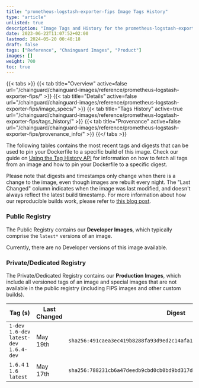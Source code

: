 ```yaml
---
title: "prometheus-logstash-exporter-fips Image Tags History"
type: "article"
unlisted: true
description: "Image Tags and History for the prometheus-logstash-exporter-fips Chainguard Image"
date: 2023-06-22T11:07:52+02:00
lastmod: 2024-05-20 00:48:18
draft: false
tags: ["Reference", "Chainguard Images", "Product"]
images: []
weight: 700
toc: true
---
```


{{< tabs >}}
{{< tab title="Overview" active=false url="/chainguard/chainguard-images/reference/prometheus-logstash-exporter-fips/" >}}
{{< tab title="Details" active=false url="/chainguard/chainguard-images/reference/prometheus-logstash-exporter-fips/image_specs/" >}}
{{< tab title="Tags History" active=true url="/chainguard/chainguard-images/reference/prometheus-logstash-exporter-fips/tags_history/" >}}
{{< tab title="Provenance" active=false url="/chainguard/chainguard-images/reference/prometheus-logstash-exporter-fips/provenance_info/" >}}
{{</ tabs >}}

The following tables contains the most recent tags and digests that can be used to pin your Dockerfile to a specific build of this image. Check our guide on [Using the Tag History API](/chainguard/chainguard-images/using-the-tag-history-api/) for information on how to fetch all tags from an image and how to pin your Dockerfile to a specific digest.

Please note that digests and timestamps only change when there is a change to the image, even though images are rebuilt every night. The "Last Changed" column indicates when the image was last modified, and doesn't always reflect the latest build timestamp. For more information about how our reproducible builds work, please refer to [this blog post](https://www.chainguard.dev/unchained/reproducing-chainguards-reproducible-image-builds).

### Public Registry
The Public Registry contains our **Developer Images**, which typically comprise the `latest*` versions of an image.

Currently, there are no Developer versions of this image available.

### Private/Dedicated Registry
The Private/Dedicated Registry contains our **Production Images**, which include all versioned tags of an image and special images that are not available in the public registry (including FIPS images and other custom builds).

| Tag (s)                                     | Last Changed | Digest                                                                    |
|---------------------------------------------|--------------|---------------------------------------------------------------------------|
|  `1-dev` `1.6-dev` `latest-dev` `1.6.4-dev` | May 19th     | `sha256:491caea3ec419b8288fa93d9ed2c14afa15f3fb87b60381d5bd528577341d17a` |
|  `1.6.4` `1` `1.6` `latest`                 | May 17th     | `sha256:788231cb6a47deedb9cbd0cb0bd9bd317dcb0c105f94eb2a153ff330dd2d5605` |

